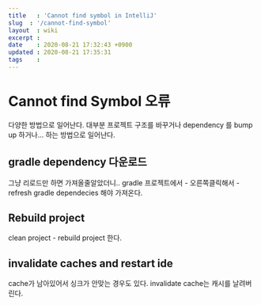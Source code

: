 ```yaml
---
title   : 'Cannot find symbol in IntelliJ' 
slug  : '/cannot-find-symbol'
layout  : wiki 
excerpt : 
date    : 2020-08-21 17:32:43 +0900
updated : 2020-08-21 17:35:31
tags    : 
---
```


# Cannot find Symbol 오류 
  
 다양한 방법으로 일어난다. 대부분 프로젝트 구조를 바꾸거나 dependency 를 bump up 하거나... 하는 방법으로 일어난다. 
 
 
 ## gradle dependency 다운로드 
 
 그냥 리로드만 하면 가져올줄알았더니.. gradle 프로젝트에서 - 오른쪽클릭해서 - refresh gradle dependecies 해야 가져온다. 
 
 ## Rebuild project 

clean project - rebuild project 한다. 


## invalidate caches and restart ide 

cache가 남아있어서 싱크가 안맞는 경우도 있다. invalidate cache는 캐시를 날려버린다. 
